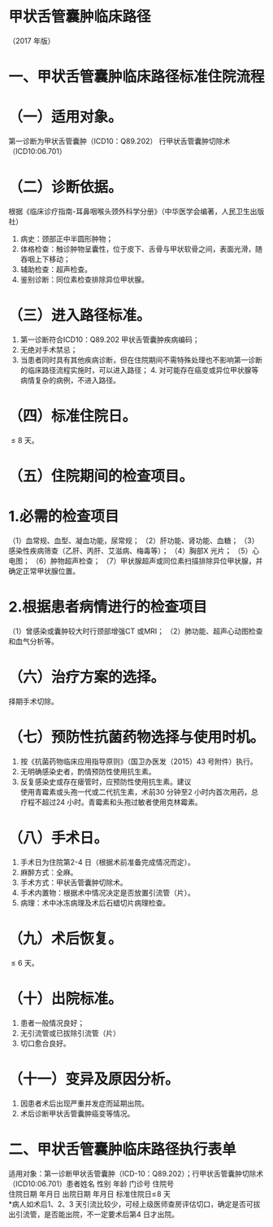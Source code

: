 # 甲状舌管囊肿临床路径  
（2017 年版）  
# 一、甲状舌管囊肿临床路径标准住院流程  
# （一）适用对象。  
第一诊断为甲状舌管囊肿（ICD10：Q89.202） 行甲状舌管囊肿切除术（ICD10:06.701）  
# （二）诊断依据。  
根据《临床诊疗指南-耳鼻咽喉头颈外科学分册》（中华医学会编著，人民卫生出版社）  
1. 病史：颈部正中半圆形肿物； 
2. 体格检查：触诊肿物呈囊性，位于皮下、舌骨与甲状软骨之间，表面光滑，随吞咽上下移动；  
3. 辅助检查：超声检查。 
 3. 鉴别诊断：同位素检查排除异位甲状腺。  
# （三）进入路径标准。  
1. 第一诊断符合ICD10：Q89.202 甲状舌管囊肿疾病编码；
2. 无绝对手术禁忌； 
3. 当患者同时具有其他疾病诊断，但在住院期间不需特殊处理也不影响第一诊断的临床路径流程实施时，可以进入路径； 4. 对可能存在癌变或异位甲状腺等病情复杂的病例，不进入路径。  
# （四）标准住院日。  
${\leqslant}8$ 天。  
# （五）住院期间的检查项目。  
# 1.必需的检查项目  
（1）血常规、血型、凝血功能，尿常规； 
（2）肝功能、肾功能、血糖； 
（3）感染性疾病筛查（乙肝、丙肝、艾滋病、梅毒等）； 
（4）胸部X 光片； 
（5）心电图； 
（6）肿物超声检查； 
（7）甲状腺超声或同位素扫描排除异位甲状腺，并确定正常甲状腺位置。  
# 2.根据患者病情进行的检查项目  
（1）曾感染或囊肿较大时行颈部增强CT 或MRI； 
（2）肺功能、超声心动图检查和血气分析等。  
# （六）治疗方案的选择。  
择期手术切除。  
# （七）预防性抗菌药物选择与使用时机。  
1. 按《抗菌药物临床应用指导原则》（国卫办医发（2015）43 号附件）执行。 
2. 无明确感染史者，酌情预防性使用抗生素。 
3. 反复感染史或存在瘘管时，应预防性使用抗生素。建议  
使用青霉素或头孢一代或二代抗生素，术前30 分钟至2 小时内首次用药，总疗程不超过24 小时。青霉素和头孢过敏者使用克林霉素。  
# （八）手术日。  
1. 手术日为住院第2-4 日（根据术前准备完成情况而定）。
2. 麻醉方式：全麻。 
3. 手术方式：甲状舌管囊肿切除术。 
4. 手术内置物：根据术中情况决定是否放置引流管（片）。
5. 病理：术中冰冻病理及术后石蜡切片病理检查。  
# （九）术后恢复。  
${\leqslant}6$ 天。  
# （十）出院标准。  
1. 患者一般情况良好； 
2. 无引流管或已拔除引流管（片）
3. 切口愈合良好。  
# （十一）变异及原因分析。  
1. 因患者术后出现严重并发症而延期出院。 
2. 术后诊断甲状舌管囊肿癌变等情况。  
# 二、甲状舌管囊肿临床路径执行表单  
适用对象：第一诊断甲状舌管囊肿（ICD-10：Q89.202）；行甲状舌管囊肿切除术（ICD10:06.701）患者姓名  性别 年龄 门诊号 住院号  
住院日期  年月日   出院日期  年月日  标准住院日$\leq\!8$ 天  
\*病人如术后1、2、3 天引流比较少，可经上级医师查房评估切口，确定是否可拔出引流管，是否能出院，不一定要术后第4 日才出院。  